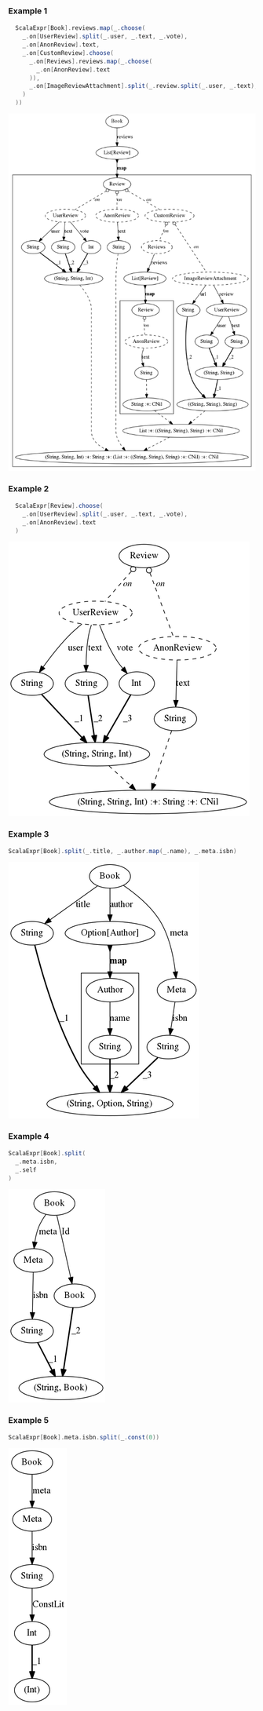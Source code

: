 
### Example 1

```scala
  ScalaExpr[Book].reviews.map(_.choose(
    _.on[UserReview].split(_.user, _.text, _.vote),
    _.on[AnonReview].text,
    _.on[CustomReview].choose(
      _.on[Reviews].reviews.map(_.choose(
        _.on[AnonReview].text
      )),
      _.on[ImageReviewAttachment].split(_.review.split(_.user, _.text), _.url)
    )
  ))
```

![Example1](examples/example-1.png)


### Example 2

```scala
  ScalaExpr[Review].choose(
    _.on[UserReview].split(_.user, _.text, _.vote),
    _.on[AnonReview].text
  )
```

![Example2](examples/example-2.png)

### Example 3

```scala
ScalaExpr[Book].split(_.title, _.author.map(_.name), _.meta.isbn)
```

![Example3](examples/example-3.png)

### Example 4

```scala
ScalaExpr[Book].split(
  _.meta.isbn,
  _.self
)
```

![Example4](examples/example-4.png)

### Example 5

```scala
ScalaExpr[Book].meta.isbn.split(_.const(0))
```

![Example5](examples/example-5.png)
